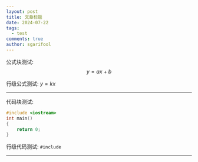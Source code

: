 ```yaml
---
layout: post
title: 文章标题
date: 2024-07-22
tags:
  - test
comments: true
author: sgarifool
---
```

公式块测试: 
$$
y = ax + b
$$

行级公式测试: $y = kx$

---

代码块测试: 

```cpp
#include <iostream>
int main()
{
	return 0;
}
```

行级代码测试: `#include`

---

